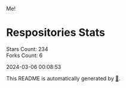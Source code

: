 Me!

# Respositories Stats
Stars Count: 234  
Forks Count: 6

2024-03-06 00:08:53  

This README is automatically generated by [🐰](https://github.com/rnitta/rnitta).
